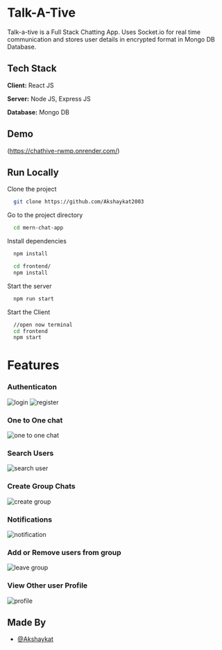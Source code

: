 
# Talk-A-Tive

Talk-a-tive is a Full Stack Chatting App.
Uses Socket.io for real time communication and stores user details in encrypted format in Mongo DB Database.
## Tech Stack

**Client:** React JS

**Server:** Node JS, Express JS

**Database:** Mongo DB
  
## Demo
(https://chathive-rwmp.onrender.com/)
## Run Locally

Clone the project

```bash
  git clone https://github.com/Akshaykat2003
```

Go to the project directory

```bash
  cd mern-chat-app
```

Install dependencies

```bash
  npm install
```

```bash
  cd frontend/
  npm install
```

Start the server

```bash
  npm run start
```
Start the Client

```bash
  //open now terminal
  cd frontend
  npm start
```

  
# Features

### Authenticaton
![login](https://github.com/user-attachments/assets/6aaabb8a-87e2-447b-964e-d8c54e1c9d2a)
![register](https://github.com/user-attachments/assets/b5a68738-f7b6-4849-b99e-68fdcddd7b63)


### One to One chat
![one to one chat](https://github.com/user-attachments/assets/9b1520f5-d2da-4577-9e31-1a7bcb31a4c2)
### Search Users
![search user](https://github.com/user-attachments/assets/40e05a86-ef2a-4ef7-9d45-f6cecb3f5c72)
### Create Group Chats
![create group](https://github.com/user-attachments/assets/8761fdb2-2447-46a2-92df-6908272d7717)
### Notifications 
![notification](https://github.com/user-attachments/assets/dfeed557-f7db-449d-8707-38d971c85fdd)
### Add or Remove users from group
![leave group](https://github.com/user-attachments/assets/e6a567b8-b7a2-4c16-af82-4a1b428029c8)
### View Other user Profile
![profile](https://github.com/user-attachments/assets/bf45cbb2-e387-4581-bd98-4fe6fc606944)
## Made By

- [@Akshaykat](https://github.com/Akshaykat2003)

  
